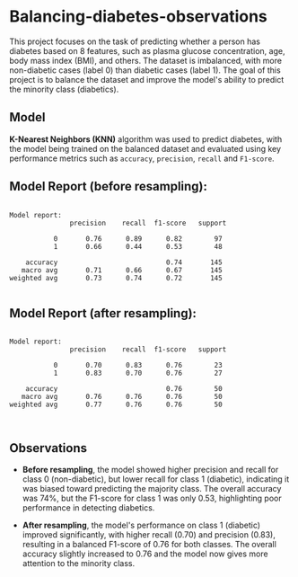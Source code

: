 # Balancing-diabetes-observations


This project focuses on the task of predicting whether a person has diabetes based on 8 features, such as plasma glucose concentration, age, body mass index (BMI), and others. The dataset is imbalanced, with more non-diabetic cases (label 0) than diabetic cases (label 1). The goal of this project is to balance the dataset and improve the model's ability to predict the minority class (diabetics).





## Model


**K-Nearest Neighbors (KNN)** algorithm was used to predict diabetes, with the model being trained on the balanced dataset and evaluated using key performance metrics such as `accuracy`, `precision`, `recall` and `F1-score`. 


## Model Report (before resampling):

```

Model report: 
               precision    recall  f1-score   support

           0       0.76      0.89      0.82        97
           1       0.66      0.44      0.53        48

    accuracy                           0.74       145
   macro avg       0.71      0.66      0.67       145
weighted avg       0.73      0.74      0.72       145


```

## Model Report (after resampling):


```

Model report: 
               precision    recall  f1-score   support

           0       0.70      0.83      0.76        23
           1       0.83      0.70      0.76        27

    accuracy                           0.76        50
   macro avg       0.76      0.76      0.76        50
weighted avg       0.77      0.76      0.76        50



```



## Observations

- **Before resampling**, the model showed higher precision and recall for class 0 (non-diabetic), but lower recall for class 1 (diabetic), indicating it was biased toward predicting the majority class. The overall accuracy was 74%, but the F1-score for class 1 was only 0.53, highlighting poor performance in detecting diabetics.

- **After resampling**, the model's performance on class 1 (diabetic) improved significantly, with higher recall (0.70) and precision (0.83), resulting in a balanced F1-score of 0.76 for both classes.  The overall accuracy slightly increased to 0.76 and the model now gives more attention to the minority class.
